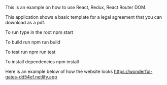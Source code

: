 This is an example on how to use React, Redux, React Router DOM.

This application shows a basic template for a legal agreement that you can download as a pdf.

To run type in the root
npm start

To build run
npm run build

To test run
npm run test

To install dependencies
npm install

Here is an example below of how the website looks https://wonderful-gates-dd54ef.netlify.app
